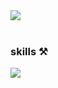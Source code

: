 <a href="https://github.com/devxb/gitanimals">
  <img src="https://render.gitanimals.org/farms/{jungjiukk}"/>
</a>

</br>
</br>


### skills ⚒️
<img src="https://img.shields.io/badge/C++-20232a.svg?style=for-the-badge&logo=c++&logoColor=00599C" />


 
